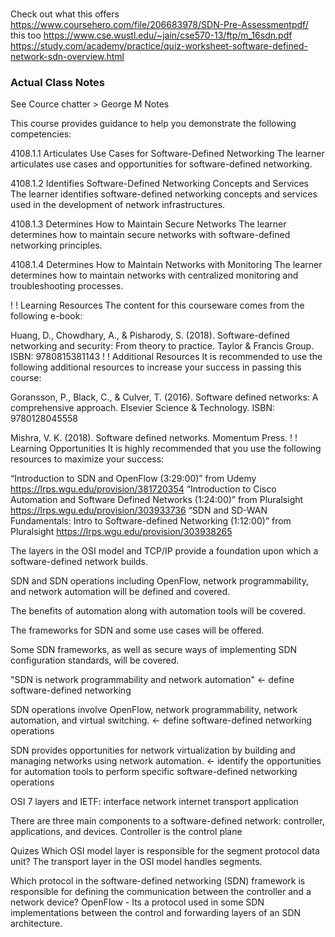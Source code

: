 #
Check out what this offers
https://www.coursehero.com/file/206683978/SDN-Pre-Assessmentpdf/
this too
https://www.cse.wustl.edu/~jain/cse570-13/ftp/m_16sdn.pdf
https://study.com/academy/practice/quiz-worksheet-software-defined-network-sdn-overview.html

### Actual Class Notes 
See Cource chatter > George M Notes

This course provides guidance to help you demonstrate the following competencies:

4108.1.1 Articulates Use Cases for Software-Defined Networking 
The learner articulates use cases and opportunities for software-defined networking.

4108.1.2 Identifies Software-Defined Networking Concepts and Services
The learner identifies software-defined networking concepts and services used in the development of network infrastructures. 

4108.1.3 Determines How to Maintain Secure Networks 
The learner determines how to maintain secure networks with software-defined networking principles.  

4108.1.4 Determines How to Maintain Networks with Monitoring 
The learner determines how to maintain networks with centralized monitoring and troubleshooting processes. 

!
!
Learning Resources 
The content for this courseware comes from the following e-book: 

Huang, D., Chowdhary, A., & Pisharody, S. (2018). Software-defined networking and security: From theory to practice. Taylor & Francis Group. ISBN: 9780815381143
!
!
Additional Resources
It is recommended to use the following additional resources to increase your success in passing this course: 

Goransson, P., Black, C., & Culver, T. (2016). Software defined networks: A comprehensive approach. Elsevier Science & Technology. ISBN: 9780128045558 

Mishra, V. K. (2018). Software defined networks. Momentum Press.
!
!
Learning Opportunities
It is highly recommended that you use the following resources to maximize your success:

“Introduction to SDN and OpenFlow (3:29:00)” from Udemy   https://lrps.wgu.edu/provision/381720354
“Introduction to Cisco Automation and Software Defined Networks (1:24:00)” from Pluralsight  https://lrps.wgu.edu/provision/303933736
“SDN and SD-WAN Fundamentals: Intro to Software-defined Networking (1:12:00)” from Pluralsight https://lrps.wgu.edu/provision/303938265

The layers in the OSI model and TCP/IP provide a foundation upon which a software-defined network builds. 

SDN and SDN operations including OpenFlow, network programmability, and network automation will be defined and covered. 

The benefits of automation along with automation tools will be covered. 

The frameworks for SDN and some use cases will be offered. 

Some SDN frameworks, as well as secure ways of implementing SDN configuration standards, will be covered.

"SDN is network programmability and network automation" <- define software-defined networking

SDN operations involve OpenFlow, network programmability, network automation, and virtual switching.  <- define software-defined networking operations

SDN provides opportunities for network virtualization by building and managing networks using network automation. <- identify the opportunities for automation tools to perform specific software-defined networking operations


OSI 7 layers and IETF:
interface network
internet
transport
application


There are three main components to a software-defined network: controller, applications, and devices.
Controller is the control plane


Quizes
Which OSI model layer is responsible for the segment protocol data unit?
The transport layer in the OSI model handles segments.


Which protocol in the software-defined networking (SDN) framework is responsible for defining the communication between the controller and a network device?
OpenFlow - Its a protocol used in some SDN implementations between the control and forwarding layers of an SDN architecture.
